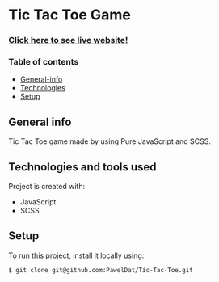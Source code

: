 # Tic Tac Toe Game
### <a href="https://site-game-tic-tac-toe.netlify.app/">Click here to see live website!</a>
### Table of contents
* [General-info](#general-info)
* [Technologies](#technologies-and-tools-used)
* [Setup](#setup)

## General info
Tic Tac Toe game made by using Pure JavaScript and SCSS.
## Technologies and tools used
Project is created with:

* JavaScript
* SCSS
	
## Setup
To run this project, install it locally using:

```
$ git clone git@github.com:PawelDat/Tic-Tac-Toe.git


